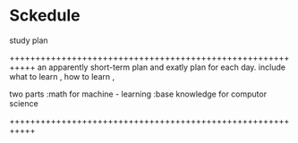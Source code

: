 # Sckedule
study plan

+++++++++++++++++++++++++++++++++++++++++++++++++++++++++++
an apparently short-term plan and exatly plan for each day.
include what to learn , how to learn , 

two parts :math for machine - learning
         :base knowledge for computor science
         
+++++++++++++++++++++++++++++++++++++++++++++++++++++++++++
